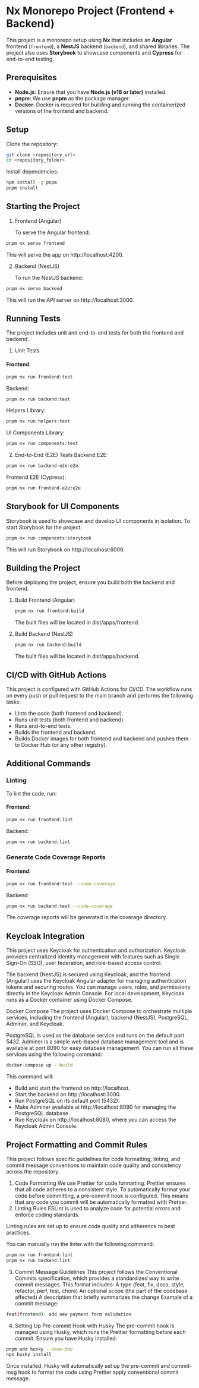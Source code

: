 # Nx Monorepo Project (Frontend + Backend)

This project is a monorepo setup using **Nx** that includes an **Angular** frontend (`frontend`), a **NestJS** backend (`backend`), and shared libraries. The project also uses **Storybook** to showcase components and **Cypress** for end-to-end testing.

## Prerequisites

- **Node.js**: Ensure that you have **Node.js (v18 or later)** installed.
- **pnpm**: We use **pnpm** as the package manager.
- **Docker**: Docker is required for building and running the containerized versions of the frontend and backend.

## Setup

Clone the repository:

```bash
git clone <repository_url>
cd <repository_folder>
```

Install dependencies:

```bash
npm install -g pnpm
pnpm install
```

## Starting the Project

1. Frontend (Angular)

   To serve the Angular frontend:

```bash
pnpm nx serve frontend
```

This will serve the app on http://localhost:4200.

2. Backend (NestJS)

   To run the NestJS backend:

```bash
pnpm nx serve backend
```

This will run the API server on http://localhost:3000.

## Running Tests

The project includes unit and end-to-end tests for both the frontend and backend.

1. Unit Tests

#### Frontend:

```bash
pnpm nx run frontend:test
```

Backend:

```bash
pnpm nx run backend:test
```

Helpers Library:

```bash
pnpm nx run helpers:test
```

UI Components Library:

```bash
pnpm nx run components:test
```

2. End-to-End (E2E) Tests
   Backend E2E:

```bash
pnpm nx run backend-e2e:e2e
```

Frontend E2E (Cypress):

```bash
pnpm nx run frontend-e2e:e2e
```

## Storybook for UI Components

Storybook is used to showcase and develop UI components in isolation. To start Storybook for the project:

```bash
pnpm nx run components:storybook
```

This will run Storybook on http://localhost:6006.

## Building the Project

Before deploying the project, ensure you build both the backend and frontend.

1. Build Frontend (Angular)

   ```bash
   pnpm nx run frontend:build
   ```

   The built files will be located in dist/apps/frontend.

2. Build Backend (NestJS)

   ```bash
   pnpm nx run backend:build
   ```

   The built files will be located in dist/apps/backend.

## CI/CD with GitHub Actions

This project is configured with GitHub Actions for CI/CD. The workflow runs on every push or pull request to the main branch and performs the following tasks:

- Lints the code (both frontend and backend).
- Runs unit tests (both frontend and backend).
- Runs end-to-end tests.
- Builds the frontend and backend.
- Builds Docker images for both frontend and backend and pushes them to Docker Hub (or any other registry).

## Additional Commands

### Linting

To lint the code, run:

#### Frontend:

```bash
pnpm nx run frontend:lint
```

Backend:

```bash
pnpm nx run backend:lint
```

### Generate Code Coverage Reports

#### Frontend:

```bash
pnpm nx run frontend:test --code-coverage
```

Backend:

```bash
pnpm nx run backend:test --code-coverage
```

The coverage reports will be generated in the coverage directory.

## Keycloak Integration

This project uses Keycloak for authentication and authorization. Keycloak provides centralized identity management with features such as Single Sign-On (SSO), user federation, and role-based access control.

The backend (NestJS) is secured using Keycloak, and the frontend (Angular) uses the Keycloak Angular adapter for managing authentication tokens and securing routes.
You can manage users, roles, and permissions directly in the Keycloak Admin Console.
For local development, Keycloak runs as a Docker container using Docker Compose.

Docker Compose
The project uses Docker Compose to orchestrate multiple services, including the frontend (Angular), backend (NestJS), PostgreSQL, Adminer, and Keycloak.

PostgreSQL is used as the database service and runs on the default port 5432.
Adminer is a simple web-based database management tool and is available at port 8090 for easy database management.
You can run all these services using the following command:

```bash
docker-compose up --build
```

This command will:

- Build and start the frontend on http://localhost.
- Start the backend on http://localhost:3000.
- Run PostgreSQL on its default port (5432).
- Make Adminer available at http://localhost:8090 for managing the PostgreSQL database.
- Run Keycloak on http://localhost:8080, where you can access the Keycloak Admin Console.

## Project Formatting and Commit Rules

This project follows specific guidelines for code formatting, linting, and commit message conventions to maintain code quality and consistency across the repository.

1. Code Formatting
   We use Prettier for code formatting. Prettier ensures that all code adheres to a consistent style.
   To automatically format your code before committing, a pre-commit hook is configured. This means that any code you commit will be automatically formatted with Prettier.
2. Linting Rules
   ESLint is used to analyze code for potential errors and enforce coding standards.

Linting rules are set up to ensure code quality and adherence to best practices.

You can manually run the linter with the following command:

```bash
pnpm nx run frontend:lint
pnpm nx run backend:lint
```

3. Commit Message Guidelines
   This project follows the Conventional Commits specification, which provides a standardized way to write commit messages. This format includes:
   A type (feat, fix, docs, style, refactor, perf, test, chore)
   An optional scope (the part of the codebase affected)
   A description that briefly summarizes the change
   Example of a commit message:

```bash
feat(frontend): add new payment form validation
```

4. Setting Up Pre-commit Hook with Husky
   The pre-commit hook is managed using Husky, which runs the Prettier formatting before each commit. Ensure you have Husky installed:

```bash
pnpm add husky --save-dev
npx husky install
```

Once installed, Husky will automatically set up the pre-commit and commit-msg hook to format the code using Prettier apply conventional commit message.
